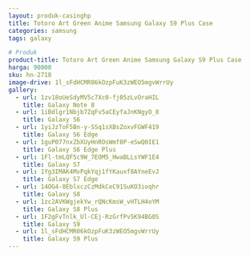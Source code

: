 ```yaml
---
layout: produk-casinghp
title: Totoro Art Green Anime Samsung Galaxy S9 Plus Case
categories: samsung
tags: galaxy

# Produk
product-title: Totoro Art Green Anime Samsung Galaxy S9 Plus Case
harga: 90000
sku: hn-2718
image-drive: 1l_sFdHCMR06kOzpFuK3zWEO5mgvWrrUy
gallery:
  - url: 1zv18oUeSdyMV5c7Xc0-fj05zLvOraHIL
    title: Galaxy Note 8
  - url: 1iBdlgr1Nbjb7ZqFv5aCEyfaJnKNgyO_8
    title: Galaxy S6
  - url: 1yiJzToF5Bn-y-SSq1sXBsZoxvFGWF419
    title: Galaxy S6 Edge
  - url: 1guP077nxZbXUyHnROsWmf8P-eSwQ0IE1
    title: Galaxy S6 Edge Plus
  - url: 1Fl-tmLQF5c9W_7EOM5_HwaBLLsYWF1E4
    title: Galaxy S7
  - url: 1Yg3IMAK4MvPqkYqj1fYKauxf8AYneEvJ
    title: Galaxy S7 Edge
  - url: 14OG4-8EblxczCzMdkCeC91SuKO3ioqhr
    title: Galaxy S8
  - url: 1zc2AVKWgjekYw_rQNcKmsW_vHTLH4oYM
    title: Galaxy S8 Plus
  - url: 1F2gFvTnlk_Ul-CEj-RzGrfPv5K94BG0S
    title: Galaxy S9
  - url: 1l_sFdHCMR06kOzpFuK3zWEO5mgvWrrUy
    title: Galaxy S9 Plus
---
```

